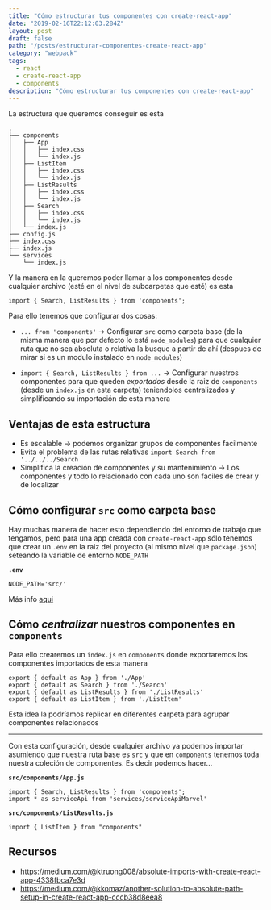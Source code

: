 ```yaml
---
title: "Cómo estructurar tus componentes con create-react-app"
date: "2019-02-16T22:12:03.284Z"
layout: post
draft: false
path: "/posts/estructurar-componentes-create-react-app"
category: "webpack"
tags:
  - react
  - create-react-app
  - components
description: "Cómo estructurar tus componentes con create-react-app"
---
```


La estructura que queremos conseguir es esta 

```
.
├── components
│   ├── App
│   │   ├── index.css
│   │   └── index.js
│   ├── ListItem
│   │   ├── index.css
│   │   └── index.js
│   ├── ListResults
│   │   ├── index.css
│   │   └── index.js
│   ├── Search
│   │   ├── index.css
│   │   └── index.js
│   └── index.js
├── config.js
├── index.css
├── index.js
└── services
    └── index.js
```

Y la manera en la queremos poder llamar a los componentes desde cualquier archivo (esté en el nivel de subcarpetas que esté) es esta

```
import { Search, ListResults } from 'components';
```

Para ello tenemos que configurar dos cosas:

- `... from 'components'` → Configurar `src` como carpeta base (de la misma manera que por defecto lo está `node_modules`) para que cualquier ruta que no sea absoluta o relativa la busque a partir de ahí (despues de mirar si es un modulo instalado en `node_modules`)

- `import { Search, ListResults } from ...` → Configurar nuestros componentes para que queden _exportados_ desde la raiz de `components` (desde un `index.js` en esta carpeta) teniendolos centralizados y simplificando su importación de esta manera

## Ventajas de esta estructura

- Es escalable → podemos organizar grupos de componentes facilmente
- Evita el problema de las rutas relativas `import Search from '../../../Search`
- Simplifica la creación de componentes y su mantenimiento → Los componentes y todo lo relacionado con cada uno son faciles de crear y de localizar

## Cómo configurar `src` como carpeta base

Hay muchas manera de hacer esto dependiendo del entorno de trabajo que tengamos, pero para una app creada con `create-react-app` sólo tenemos que crear un `.env` en la raiz del proyecto (al mismo nivel que `package.json`) seteando la variable de entorno `NODE_PATH`

**`.env`**
```
NODE_PATH='src/'
```

Más info [aqui](https://medium.com/@ktruong008/absolute-imports-with-create-react-app-4338fbca7e3d)

## Cómo _centralizar_ nuestros componentes en `components`

Para ello crearemos un `index.js` en `components` donde exportaremos los componentes importados de esta manera

```
export { default as App } from './App'
export { default as Search } from './Search'
export { default as ListResults } from './ListResults'
export { default as ListItem } from './ListItem'
```

Esta idea la podríamos replicar en diferentes carpeta para agrupar componentes relacionados

---

Con esta configuración, desde cualquier archivo ya podemos importar asumiendo que nuestra ruta base es `src` y que en `components` tenemos toda nuestra coleción de componentes. Es decir podemos hacer...

**`src/components/App.js`**
```
import { Search, ListResults } from 'components';
import * as serviceApi from 'services/serviceApiMarvel'
```

**`src/components/ListResults.js`**
```
import { ListItem } from "components"
```


## Recursos

- <https://medium.com/@ktruong008/absolute-imports-with-create-react-app-4338fbca7e3d>
- <https://medium.com/@kkomaz/another-solution-to-absolute-path-setup-in-create-react-app-cccb38d8eea8>